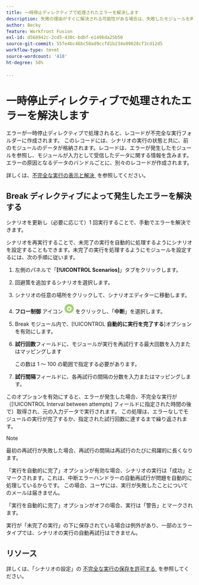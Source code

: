 ```yaml
---
title: 一時停止ディレクティブで処理されたエラーを解決します
description: 失敗の理由がすぐに解決される可能性がある場合は、失敗したモジュールを再実行すると便利な場合があります。
author: Becky
feature: Workfront Fusion
exl-id: d568942c-2cd5-430c-bdbf-e1496da25b50
source-git-commit: 55fe4bc46bc50ad9ccfd1b234e89028cf3cd12d5
workflow-type: tm+mt
source-wordcount: '418'
ht-degree: 50%

---
```


# 一時停止ディレクティブで処理されたエラーを解決します

エラーが一時停止ディレクティブで処理されると、レコードが不完全な実行フォルダーに作成されます。 このレコードには、シナリオの実行の状態と共に、前のモジュールのデータが格納されます。レコードは、エラーが発生したモジュールを参照し、モジュールが入力として受信したデータに関する情報を含みます。 エラーの原因となるデータのバンドルごとに、別々のレコードが作成されます。

詳しくは、[&#x200B; 不完全な実行の表示と解決 &#x200B;](/help/workfront-fusion/manage-scenarios/view-and-resolve-incomplete-executions.md) を参照してください。

## Break ディレクティブによって発生したエラーを解決する

シナリオを更新し（必要に応じて）1 回実行することで、手動でエラーを解決できます。

シナリオを再実行することで、未完了の実行を自動的に処理するようにシナリオを設定することもできます。未完了の実行を処理するようにモジュールを設定するには、次の手順に従います。

1. 左側のパネルで「**[!UICONTROL Scenarios]**」タブをクリックします。
1. 回避策を追加するシナリオを選択します。
1. シナリオの任意の場所をクリックして、シナリオエディターに移動します。
1. **フロー制御** アイコン ![&#x200B; フロー制御 &#x200B;](assets/flow-control-icon.png) をクリックし、「**中断**」を選択します。
1. Break モジュール内で、[!UICONTROL **自動的に実行を完了する**]&#x200B;オプションを有効にします。
1. **試行回数**&#x200B;フィールドに、モジュールが実行を再試行する最大回数を入力またはマッピングします

   この数は 1 ～ 100 の範囲で指定する必要があります。
1. **試行間隔**&#x200B;フィールドに、各再試行の間隔の分数を入力またはマッピングします。

このオプションを有効にすると、エラーが発生した場合、不完全な実行が（[!UICONTROL Interval between attempts] フィールドに指定された時間の後で）取得され、元の入力データで実行されます。 この処理は、エラーなしでモジュールの実行が完了するか、指定された試行回数に達するまで繰り返されます。

>[!NOTE]
>
>最初の再試行が失敗した場合、再試行の間隔は再試行のたびに飛躍的に長くなります。


「実行を自動的に完了」オプションが有効な場合、シナリオの実行は「成功」とマークされます。これは、中断エラーハンドラーの自動再試行が問題を自動的に処理しているからです。 この場合、ユーザには、実行が失敗したことについてのメールは届きません。

「実行を自動的に完了」オプションがオフの場合、実行は「警告」とマークされます。

実行が「未完了の実行」の下に保存されている場合は例外があり、一部のエラータイプでは、シナリオの実行の自動再試行はできません。

## リソース

詳しくは、「シナリオの設定」の [&#x200B; 不完全な実行の保存を許可する &#x200B;](/help/workfront-fusion/create-scenarios/config-scenarios-settings/configure-scenario-settings.md#allow-storing-incomplete-executions) を参照してください。
